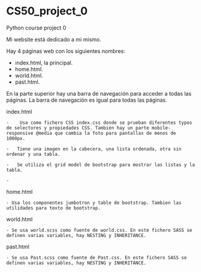 # CS50_project_0
Python course project 0

Mi website está dedicado a mi mismo.

Hay 4 páginas web con los siguientes nombres:
- index.html, la principal.
- home.html.
- world.html.
- past.html.

En la parte superior hay una barra de navegación para acceder a todas las páginas.
La barra de navegación es igual para todas las páginas.

index.html

    -    Usa como fichero CSS index.css donde se prueban diferentes typos de selectores y propiedades CSS. También hay un parte mobile-responsive @media que cambia la foto para pantallas de menos de 1000px.

    -   Tiene una imagen en la cabecera, una lista ordenada, otra sin ordenar y una tabla.

    -   Se utiliza el grid model de bootstrap para mostrar las listas y la tabla.

    -  

home.html

    - Usa los componentes jumbotron y table de bootstrap. Tambien las utilidades para texto de bootstrap.

world.html

    - Se usa world.scss como fuente de world.css. En este fichero SASS se definen varias variables, hay NESTING y INHERITANCE.

past.html

    - Se usa Past.scss como fuente de Past.css. En este fichero SASS se definen varias variables, hay NESTING y INHERITANCE.



    

